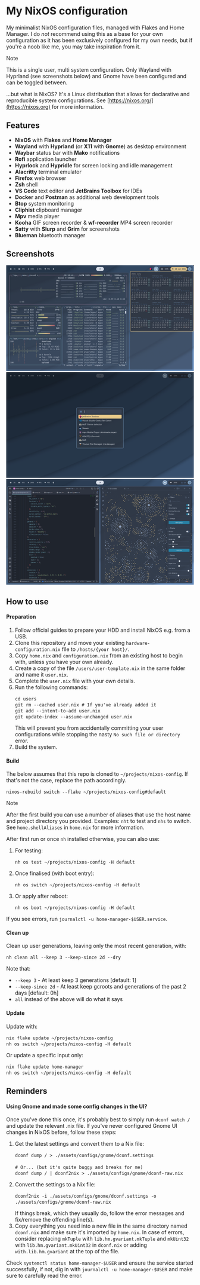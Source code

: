 # My NixOS configuration

My minimalist NixOS configuration files, managed with Flakes and Home Manager. I do _not_ recommend using this as a base
for your own configuration as it has been exclusively configured for my own needs, but if you're a noob like me, you may
take inspiration from it.

> [!NOTE]
> This is a single user, multi system configuration. Only Wayland with Hyprland (see screenshots below) and Gnome have
> been configured and can be toggled between.

...but what is NixOS? It's a Linux distribution that allows for declarative and reproducible system configurations.
See [https://nixos.org/](https://nixos.org) for more information.

## Features

- **NixOS** with **Flakes** and **Home Manager**
- **Wayland** with **Hyprland** (or **X11** with **Gnome**) as desktop environment
- **Waybar** status bar with **Mako** notifications
- **Rofi** application launcher
- **Hyprlock** and **Hypridle** for screen locking and idle management
- **Alacritty** terminal emulator
- **Firefox** web browser
- **Zsh** shell
- **VS Code** text editor and **JetBrains Toolbox** for IDEs
- **Docker** and **Postman** as additional web development tools
- **Btop** system monitoring
- **Cliphist** clipboard manager
- **Mpv** media player
- **Kooha** GIF screen recorder & **wf-recorder** MP4 screen recorder
- **Satty** with **Slurp** and **Grim** for screenshots
- **Blueman** bluetooth manager

## Screenshots

![Screenshots 1](./assets/demo/screenshot-1.png)
![Screenshots 2](./assets/demo/screenshot-2.png)
![Screenshots 3](./assets/demo/screenshot-3.png)

## How to use

#### Preparation

1. Follow official guides to prepare your HDD and install NixOS e.g. from a USB.
2. Clone this repository and move your existing `hardware-configuration.nix` file to `/hosts/{your host}/`.
3. Copy `home.nix` and `configuration.nix` from an existing host to begin with, unless you have your own already.
4. Create a copy of the file `/users/user-template.nix` in the same folder and name it `user.nix`.
5. Complete the `user.nix` file with your own details.
6. Run the following commands:
   ```shell
   cd users
   git rm --cached user.nix # If you've already added it
   git add --intent-to-add user.nix
   git update-index --assume-unchanged user.nix   
   ```
   This will prevent you from accidentally committing your user configurations while stopping the
   nasty `No such file or directory` error.
7. Build the system.

#### Build

The below assumes that this repo is cloned to `~/projects/nixos-config`. If that's not the case, replace the path
accordingly.

```shell
nixos-rebuild switch --flake ~/projects/nixos-config#default
```

> [!NOTE]
> After the first build you can use a number of aliases that use the host name and project directory you provided.
> Examples: `nht` to test and `nhs` to switch. See `home.shellAliases` in `home.nix` for more information.

After first run or once `nh` installed otherwise, you can also use:

1. For testing:
    ```shell
    nh os test ~/projects/nixos-config -H default
    ```
2. Once finalised (with boot entry):
    ```shell
    nh os switch ~/projects/nixos-config -H default
    ```
3. Or apply after reboot:
    ```shell
    nh os boot ~/projects/nixos-config -H default
    ```

If you see errors, run `journalctl -u home-manager-$USER.service`.

#### Clean up

Clean up user generations, leaving only the most recent generation, with:

```shell
nh clean all --keep 3 --keep-since 2d --dry
```

Note that:

- `--keep 3` - At least keep 3 generations [default: 1]
- `--keep-since 2d` - At least keep gcroots and generations of the past 2 days [default: 0h]
- `all` instead of the above will do what it says

#### Update

Update with:

```shell
nix flake update ~/projects/nixos-config
nh os switch ~/projects/nixos-config -H default
```

Or update a specific input only:

```shell
nix flake update home-manager
nh os switch ~/projects/nixos-config -H default
```

## Reminders

#### Using Gnome and made some config changes in the UI?

Once you've done this once, it's probably best to simply run `dconf watch /` and update the relevant .nix file. If
you've never configured Gnome UI changes in NixOS before, follow these steps:

1. Get the latest settings and convert them to a Nix file:
   ```shell
   dconf dump / > ./assets/configs/gnome/dconf.settings
   
   # Or... (but it's quite buggy and breaks for me)
   dconf dump / | dconf2nix > ./assets/configs/gnome/dconf-raw.nix
   ```
2. Convert the settings to a Nix file:
   ```shell
   dconf2nix -i ./assets/configs/gnome/dconf.settings -o ./assets/configs/gnome/dconf-raw.nix
   ```
   If things break, which they usually do, follow the error messages and fix/remove the offending line(s).
3. Copy everything you need into a new file in the same directory named `dconf.nix` and make sure it's imported by
   `home.nix`. In case of errors, consider replacing `mkTuple` with `lib.hm.gvariant.mkTuple` and `mkUint32`
   with `lib.hm.gvariant.mkUint32` in `dconf.nix` or adding `with.lib.hm.gvariant` at the top of the file.

Check `systemctl status home-manager-$USER` and ensure the service started successfully, if not, dig in with
`journalctl -u home-manager-$USER` and make sure to carefully read the error.